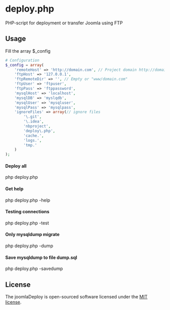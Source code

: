 # deploy.php

PHP-script for deployment or transfer Joomla using FTP

## Usage

Fill the array $_config

```php
# Configuration
$_config = array(
    'remoteHost' => 'http://domain.com', // Project domain http://domain.com
    'ftpHost' => '127.0.0.1',
    'ftpRemoteDir' => '', // Empty or "www/domain.com"
    'ftpUser' => 'ftpuser',
    'ftpPass' => 'ftppassword',
    'mysqlHost' => 'localhost',
    'mysqlDB' => 'myslqdb',
    'mysqlUser' => 'mysqluser',
    'mysqlPass' => 'mysqlpass',
    'ignoreFiles' => array(// ignore files
        '\.git',
		'\.idea',
        'nbproject',
        'deploy\.php',
        'cache.',
        'logs.',
        'tmp.'
    )
);
```

#### Deploy all
php deploy.php

#### Get help
php deploy.php -help

#### Testing connections
php deploy.php -test

#### Only mysqldump migrate
php deploy.php -dump

#### Save mysqldump to file dump.sql
php deploy.php -savedump


## License

The joomlaDeploy is open-sourced software licensed under the [MIT license](http://opensource.org/licenses/MIT).
